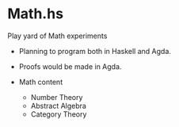 # Math.hs
Play yard of Math experiments

- Planning to program both in Haskell and Agda.
- Proofs would be made in Agda.

- Math content
  - Number Theory
  - Abstract Algebra
  - Category Theory



